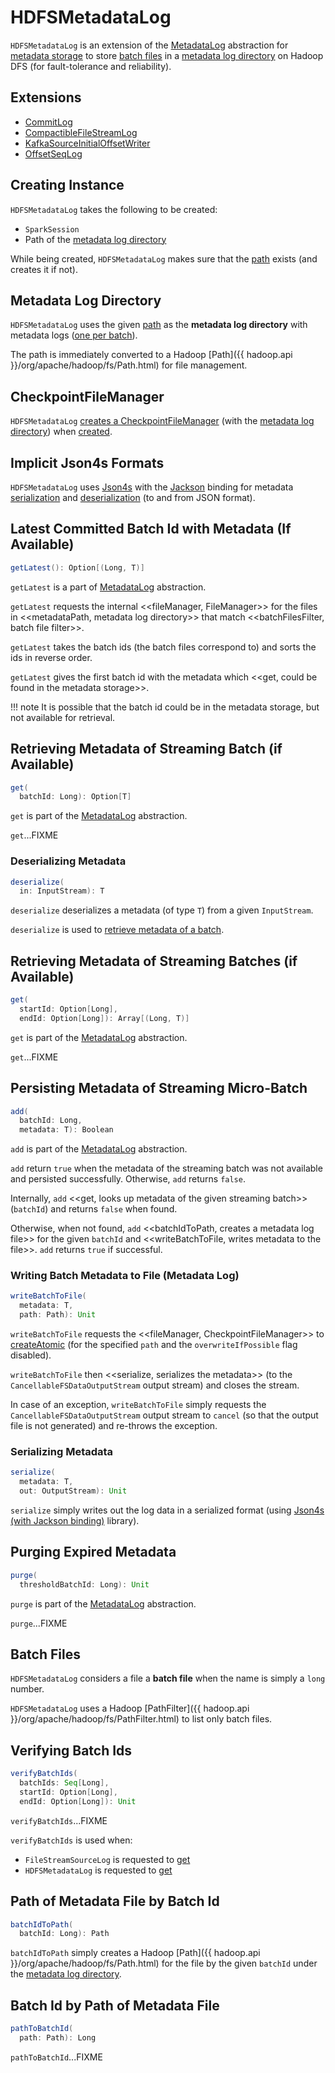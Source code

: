 # HDFSMetadataLog

`HDFSMetadataLog` is an extension of the [MetadataLog](MetadataLog.md) abstraction for [metadata storage](#extensions) to store [batch files](#batch-files) in a [metadata log directory](#metadataPath) on Hadoop DFS (for fault-tolerance and reliability).

## Extensions

* [CommitLog](CommitLog.md)
* [CompactibleFileStreamLog](datasources/file/CompactibleFileStreamLog.md)
* [KafkaSourceInitialOffsetWriter](datasources/kafka/KafkaSourceInitialOffsetWriter.md)
* [OffsetSeqLog](OffsetSeqLog.md)

## Creating Instance

`HDFSMetadataLog` takes the following to be created:

* <span id="sparkSession"> `SparkSession`
* <span id="path"> Path of the [metadata log directory](#metadataPath)

While being created, `HDFSMetadataLog` makes sure that the [path](#path) exists (and creates it if not).

## <span id="metadataPath"> Metadata Log Directory

`HDFSMetadataLog` uses the given [path](#path) as the **metadata log directory** with metadata logs ([one per batch](#batchIdToPath)).

The path is immediately converted to a Hadoop [Path]({{ hadoop.api }}/org/apache/hadoop/fs/Path.html) for file management.

## <span id="fileManager"> CheckpointFileManager

`HDFSMetadataLog` [creates a CheckpointFileManager](CheckpointFileManager.md#create) (with the [metadata log directory](#metadataPath)) when [created](#creating-instance).

## <span id="formats"> Implicit Json4s Formats

`HDFSMetadataLog` uses [Json4s](http://json4s.org/) with the [Jackson](https://github.com/FasterXML/jackson-databind) binding for metadata [serialization](#serialize) and [deserialization](#deserialize) (to and from JSON format).

## <span id="getLatest"> Latest Committed Batch Id with Metadata (If Available)

```scala
getLatest(): Option[(Long, T)]
```

`getLatest` is a part of [MetadataLog](MetadataLog.md#getLatest) abstraction.

`getLatest` requests the internal <<fileManager, FileManager>> for the files in <<metadataPath, metadata log directory>> that match <<batchFilesFilter, batch file filter>>.

`getLatest` takes the batch ids (the batch files correspond to) and sorts the ids in reverse order.

`getLatest` gives the first batch id with the metadata which <<get, could be found in the metadata storage>>.

!!! note
    It is possible that the batch id could be in the metadata storage, but not available for retrieval.

## <span id="get"><span id="get-batchId"> Retrieving Metadata of Streaming Batch (if Available)

```scala
get(
  batchId: Long): Option[T]
```

`get` is part of the [MetadataLog](MetadataLog.md#get) abstraction.

`get`...FIXME

### <span id="deserialize"> Deserializing Metadata

```scala
deserialize(
  in: InputStream): T
```

`deserialize` deserializes a metadata (of type `T`) from a given `InputStream`.

`deserialize` is used to [retrieve metadata of a batch](#get).

## <span id="get-range"> Retrieving Metadata of Streaming Batches (if Available)

```scala
get(
  startId: Option[Long],
  endId: Option[Long]): Array[(Long, T)]
```

`get` is part of the [MetadataLog](MetadataLog.md#get) abstraction.

`get`...FIXME

## <span id="add"> Persisting Metadata of Streaming Micro-Batch

```scala
add(
  batchId: Long,
  metadata: T): Boolean
```

`add` is part of the [MetadataLog](MetadataLog.md#add) abstraction.

`add` return `true` when the metadata of the streaming batch was not available and persisted successfully. Otherwise, `add` returns `false`.

Internally, `add` <<get, looks up metadata of the given streaming batch>> (`batchId`) and returns `false` when found.

Otherwise, when not found, `add` <<batchIdToPath, creates a metadata log file>> for the given `batchId` and <<writeBatchToFile, writes metadata to the file>>. `add` returns `true` if successful.

### <span id="writeBatchToFile"> Writing Batch Metadata to File (Metadata Log)

```scala
writeBatchToFile(
  metadata: T,
  path: Path): Unit
```

`writeBatchToFile` requests the <<fileManager, CheckpointFileManager>> to [createAtomic](CheckpointFileManager.md#createAtomic) (for the specified `path` and the `overwriteIfPossible` flag disabled).

`writeBatchToFile` then <<serialize, serializes the metadata>> (to the `CancellableFSDataOutputStream` output stream) and closes the stream.

In case of an exception, `writeBatchToFile` simply requests the `CancellableFSDataOutputStream` output stream to `cancel` (so that the output file is not generated) and re-throws the exception.

### <span id="serialize"> Serializing Metadata

```scala
serialize(
  metadata: T,
  out: OutputStream): Unit
```

`serialize` simply writes out the log data in a serialized format (using [Json4s (with Jackson binding)](#formats) library).

## <span id="purge"> Purging Expired Metadata

```scala
purge(
  thresholdBatchId: Long): Unit
```

`purge` is part of the [MetadataLog](MetadataLog.md#purge) abstraction.

`purge`...FIXME

## <span id="isBatchFile"><span id="batchFilesFilter"> Batch Files

`HDFSMetadataLog` considers a file a **batch file** when the name is simply a `long` number.

`HDFSMetadataLog` uses a Hadoop [PathFilter]({{ hadoop.api }}/org/apache/hadoop/fs/PathFilter.html) to list only batch files.

## <span id="verifyBatchIds"> Verifying Batch Ids

```scala
verifyBatchIds(
  batchIds: Seq[Long],
  startId: Option[Long],
  endId: Option[Long]): Unit
```

`verifyBatchIds`...FIXME

`verifyBatchIds` is used when:

* `FileStreamSourceLog` is requested to [get](datasources/file/FileStreamSourceLog.md#get)
* `HDFSMetadataLog` is requested to [get](#get-range)

## <span id="batchIdToPath"> Path of Metadata File by Batch Id

```scala
batchIdToPath(
  batchId: Long): Path
```

`batchIdToPath` simply creates a Hadoop [Path]({{ hadoop.api }}/org/apache/hadoop/fs/Path.html) for the file by the given `batchId` under the [metadata log directory](#metadataPath).

## <span id="pathToBatchId"> Batch Id by Path of Metadata File

```scala
pathToBatchId(
  path: Path): Long
```

`pathToBatchId`...FIXME
